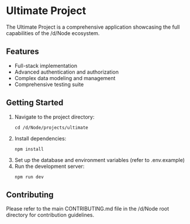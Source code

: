 # Ultimate Project

The Ultimate Project is a comprehensive application showcasing the full capabilities of the /d/Node ecosystem.

## Features

- Full-stack implementation
- Advanced authentication and authorization
- Complex data modeling and management
- Comprehensive testing suite

## Getting Started

1. Navigate to the project directory:
   ```
   cd /d/Node/projects/ultimate
   ```
2. Install dependencies:
   ```
   npm install
   ```
3. Set up the database and environment variables (refer to .env.example)
4. Run the development server:
   ```
   npm run dev
   ```

## Contributing

Please refer to the main CONTRIBUTING.md file in the /d/Node root directory for contribution guidelines.
